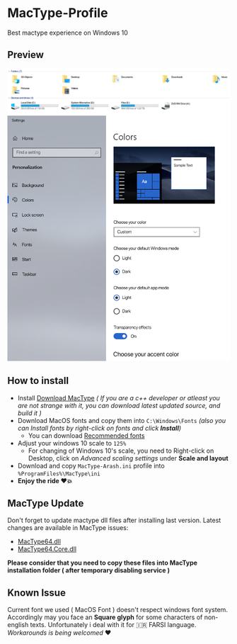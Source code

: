 # MacType-Profile
Best mactype experience on Windows 10

## Preview
![mactype1](/assets/mactype1.png)
![mactype2](/assets/mactype2.png)

## How to install
* Install [Download MacType](https://github.com/snowie2000/mactype/releases) *( If you are a c++ developer or atleast you are not strange with it, you can download latest updated source, and build it )*
* Download MacOS fonts and copy them into `C:\Windows\Fonts` *(also you can Install fonts by right-click on fonts and click **Install**)*
  * You can download [Recommended fonts](https://github.com/blaisck/sfwin)
* Adjust your windows 10 scale to `125%`
  * For changing of Windows 10's scale, you need to Right-click on Desktop, click on *Advanced scaling settings* under **Scale and layout**
* Download and copy `MacType-Arash.ini` profile into `%ProgramFiles%\MacType\ini`
* **Enjoy the ride :heart::boom:**

## MacType Update
Don't forget to update mactype dll files after installing last version. Latest changes are available in MacType issues:
* [MacType64.dll](https://github.com/snowie2000/mactype/issues/488#issuecomment-714879581)
* [MacType64.Core.dll](https://github.com/snowie2000/mactype/issues/679#issuecomment-670823195)

**Please consider that you need to copy these files into MacType installation folder ( after temporary disabling service )**

## Known Issue
Current font we used ( MacOS Font ) doesn't respect windows font system. Accordingly may you face an **Square glyph** for some characters of non-english texts. Unfortunately i deal with it for :iran: FARSI language. *Workarounds is being welcomed* :heart:
